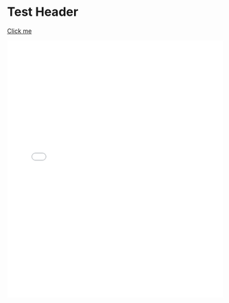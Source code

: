 # Test Header

<a href="story_html5.html" target="_blank">Click me</a>
<iframe src="story.html" scrolling="no" width="100%" height="600px" frameborder="0"></iframe>
